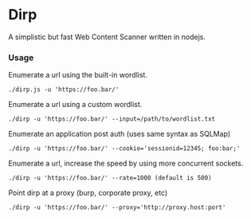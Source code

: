 # Dirp
A simplistic but fast Web Content Scanner written in nodejs.


### Usage
Enumerate a url using the built-in wordlist.
```
./dirp.js -u 'https://foo.bar/'
```

Enumerate a url using a custom wordlist.
```
./dirp -u 'https://foo.bar/' --input=/path/to/wordlist.txt
```

Enumerate an application post auth (uses same syntax as SQLMap)

```
./dirp -u 'https://foo.bar/' --cookie='sessionid=12345; foo:bar;'
```

Enumerate a url, increase the speed by using more concurrent sockets.
```
./dirp -u 'https://foo.bar/' --rate=1000 (default is 500)
```

Point dirp at a proxy (burp, corporate proxy, etc)
```
./dirp -u 'https://foo.bar/' --proxy='http://proxy.host:port'
```
